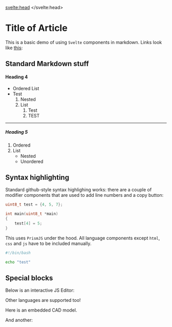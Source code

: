 <svelte:head>
	<title>MDSVex Demo</title>
</svelte:head>

<script>
	import CodeEditor from "$lib/widgets/CodeEditor/CodeEditor.svelte";
	import CopyButton from "$lib/widgets/CodeEditor/CopyButton.svelte";
	import LineNumbers from "$lib/widgets/CodeEditor/LineNumbers.svelte";
	import CAD from "$lib/widgets/CAD/CAD.svelte";

	import "prismjs/prism.js";
	import "prismjs/components/prism-bash.js";
	import "prismjs/components/prism-c.js";
	import "prismjs/components/prism-cpp.js";
	import "prismjs/components/prism-json.js";
	import "prismjs/components/prism-python.js";

	let codeA = "let x = {\n\t\n}";
	let codeB = "{\n\t\n}";
</script>

# Title of Article

This is a basic demo of using `Svelte` components in markdown. Links look like [this](https://github.com):

## Standard Markdown stuff

#### Heading 4

- Ordered List
- Test
	1. Nested
	2. List
		1. Test
		2. TEST

---

##### Heading 5

1. Ordered
2. List
	- Nested
	- Unordered


## Syntax highlighting

Standard github-style syntax highlighing works: there are a couple of modifier components that are used to add line numbers and a copy button:

<LineNumbers />
<CopyButton />

```c
uint8_t test = {4, 5, 7};

int main(uint8_t *main)
{
	test[4] = 5;
}
```

This uses `PrismJS` under the hood. All language components except `html`, `css` and `js` have to be included manually.

<LineNumbers />
<CopyButton />

```bash
#!/bin/bash

echo "test"
```

## Special blocks

Below is an interactive JS Editor:

<CodeEditor lineNumbers={true} language="js" bind:code={codeA}/>

Other languages are supported too!

<CodeEditor lineNumbers={true} language="json" bind:code={codeB}/>

Here is an embedded CAD model.

<CAD geometry="https://cdn.bojit.org/files/glb/BOJIT_V3.glb" />

And another:

<CAD geometry="https://cdn.bojit.org/files/glb/kinectIP.glb" />

